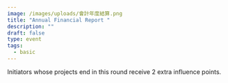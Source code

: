 ```yaml
---
image: /images/uploads/會計年度結算.png
title: "Annual Financial Report "
description: ""
draft: false
type: event
tags:
  - basic
---
```

Initiators whose projects end in this round receive 2 extra influence points.